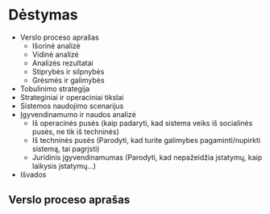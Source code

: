 # Dėstymas

- Verslo proceso aprašas
    * Išorinė analizė
    * Vidinė analizė
    * Analizės rezultatai
    * Stiprybės ir silpnybės
    * Grėsmės ir galimybės
- Tobulinimo strategija
- Strateginiai ir operaciniai tikslai
- Sistemos naudojimo scenarijus
- Įgyvendinamumo ir naudos analizė
    * Iš operacinės pusės (kaip padaryti, kad sistema veiks iš socialinės
      pusės, ne tik iš techninės)
    * Iš techninės pusės (Parodyti, kad turite galimybes pagaminti/nupirkti
      sistemą, tai pagrįsti)
    * Juridinis įgyvendinamumas (Parodyti, kad nepažeidžia įstatymų, kaip
      laikysis įstatymų...)
- Išvados

## Verslo proceso aprašas
